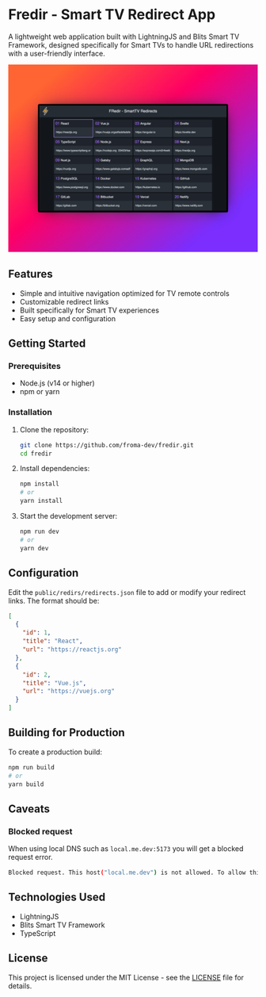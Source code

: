 # Fredir - Smart TV Redirect App

A lightweight web application built with LightningJS and Blits Smart TV Framework, designed specifically for Smart TVs to handle URL redirections with a user-friendly interface.

![Fredir Screenshot](public/assets/home.jpeg)

## Features

- Simple and intuitive navigation optimized for TV remote controls
- Customizable redirect links
- Built specifically for Smart TV experiences
- Easy setup and configuration

## Getting Started

### Prerequisites

- Node.js (v14 or higher)
- npm or yarn

### Installation

1. Clone the repository:
   ```bash
   git clone https://github.com/froma-dev/fredir.git
   cd fredir
   ```

2. Install dependencies:
   ```bash
   npm install
   # or
   yarn install
   ```

3. Start the development server:
   ```bash
   npm run dev
   # or
   yarn dev
   ```

## Configuration

Edit the `public/redirs/redirects.json` file to add or modify your redirect links. The format should be:

```json
[
  {
    "id": 1,
    "title": "React",
    "url": "https://reactjs.org"
  },
  {
    "id": 2,
    "title": "Vue.js",
    "url": "https://vuejs.org"
  }
]
```

## Building for Production

To create a production build:

```bash
npm run build
# or
yarn build
```

## Caveats
### Blocked request
When using local DNS such as ```local.me.dev:5173``` you will get a blocked request error.
```sh
Blocked request. This host("local.me.dev") is not allowed. To allow this host, add "local.me.dev" to server.allowedHosts in vite.config.js
```

## Technologies Used

- LightningJS
- Blits Smart TV Framework
- TypeScript

## License

This project is licensed under the MIT License - see the [LICENSE](LICENSE) file for details.
